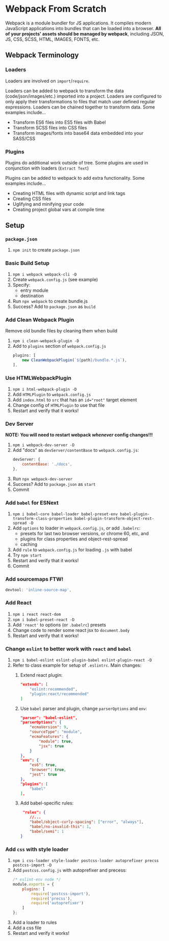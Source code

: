 Webpack From Scratch
===

Webpack is a module bundler for JS applications. It compiles modern JavaScript applications into bundles that can be loaded into a browser. **All of your projects' assets should be managed by webpack**, including JSON, JS, CSS, SCSS, HTML, IMAGES, FONTS, etc.

## Webpack Terminology

### Loaders

Loaders are involved on `import`/`require`.

Loaders can be added to webpack to transform the data (code/json/images/etc.) imported into a project. Loaders are configured to only apply their transformations to files that match user defined regular expressions. Loaders can be chained together to transform data. Some examples include...

* Transform ES6 files into ES5 files with Babel
* Transform SCSS files into CSS files
* Transform images/fonts into base64 data embedded into your SASS/CSS

### Plugins

Plugins do additional work outside of tree. Some plugins are used in conjunction with loaders (`Extract Text`)

Plugins can be added to webpack to add extra functionality. Some examples include...

* Creating HTML files with dynamic script and link tags
* Creating CSS files
* Uglifying and minifying your code
* Creating project global vars at compile time

## Setup

### `package.json`

1. `npm init` to create `package.json`

### Basic Build Setup

1. `npm i webpack webpack-cli -D`
1. Create `webpack.config.js` (see example)
1. Specify:
    * entry module
    * destination
1. Run `npx webpack` to create bundle.js
1. Success? Add to `package.json` as `build`

### Add Clean Webpack Plugin

Remove old bundle files by cleaning them when build

1. `npm i clean-webpack-plugin -D`
1. Add to `plugins` section of `webpack.config.js`
    ```js
    plugins: [
        new CleanWebpackPlugin(`${path}/bundle.*.js`),
    ],
    ```

### Use HTMLWebpackPlugin

1. `npm i html-webpack-plugin -D`
1. Add `HTMLPlugin` to `webpack.config.js`
1. Add `index.html` to `src` that has an `id="root"` target element
1. Change config of `HTMLPlugin` to use that file
1. Restart and verify that it works!

### Dev Server

**NOTE: You will need to restart webpack _whenever_ config changes!!!**

1. `npm i webpack-dev-server -D`
1. Add "docs" as `devServer/contentBase` to `webpack.config.js`:
    ```js
    devServer: {
        contentBase: './docs',
    },
    ```
1. Run `npx webpack-dev-server`
1. Success? Add to `package.json` as `start`
1. Commit

### Add `babel` for ESNext

1. `npm i babel-core babel-loader babel-preset-env babel-plugin-transform-class-properties babel-plugin-transform-object-rest-spread -D`
1. Add `options` to loader in `webpack.config.js`, _or_ add `.babelrc`:
    * presets for last two browser versions, or chrome 60, etc, and
    * plugins for class properties and object-rest-spread
    * caching
1. Add `rule` to `webpack.config.js` for loading `.js` with babel
1. Try `npm start`
1. Restart and verify that it works!
1. Commit

### Add sourcemaps FTW!

```js
devtool: 'inline-source-map',
```

### Add React

1. `npm i react react-dom`
1. `npm i babel-preset-react -D`
1. Add `'react'` to options (or `.babelrc`) presets
1. Change code to render some react jsx to `document.body`
1. Restart and verify that it works!

### Change `eslint` to better work with `react` and `babel`

1. `npm i babel-eslint eslint-plugin-babel eslint-plugin-react -D`
1. Refer to class example for setup of `.eslintrc`. Main changes:
    1. Extend react plugin:

        ```json
        "extends": [
            "eslint:recommended",
            "plugin:react/recommended"
        ]
        ```
    2. Use `babel` parser and plugin, change `parserOptions` and `env`:

        ```json
        "parser": "babel-eslint",
        "parserOptions": {
            "ecmaVersion": 9,
            "sourceType": "module",
            "ecmaFeatures": {
                "module": true,
                "jsx": true
            }
        },
        "env": {
            "es6": true,
            "browser": true,
            "jest": true
        },
        "plugins": [
            "babel"
        ],
        ```
    3. Add babel-specific rules:
        ```json
         "rules": {
            //...
            "babel/object-curly-spacing": ["error", "always"],
            "babel/no-invalid-this": 1,
            "babel/semi": 1
        }
        ```



### Add `css` with style loader

1. `npm i css-loader style-loader postcss-loader autoprefixer precss postcss-import -D`
1. Add `postcss.config.js` with autoprefixer and precess:
    ```js
    /* eslint-env node */
    module.exports = {
        plugins: [
            require('postcss-import'),
            require('precss'),
            require('autoprefixer')
        ]
    };
    ```
1. Add a loader to rules
1. Add a css file
1. Restart and verify it works!
